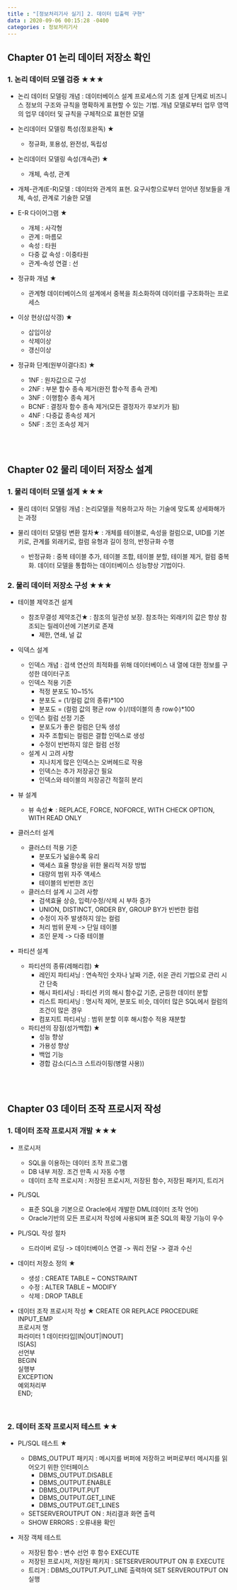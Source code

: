 ```yaml
---
title : "[정보처리기사 실기] 2. 데이터 입출력 구현"
data : 2020-09-06 00:15:28 -0400
categories : 정보처리기사
---
```

## Chapter 01 논리 데이터 저장소 확인
### 1. 논리 데이터 모델 검증 ★★★
- 논리 데이터 모델링 개념 : 데이터베이스 설계 프로세스의 기초 설계 단계로 비즈니스 정보의 구조와 규칙을 명확하게 표현할 수 있는 기법. 개념 모델로부터 업무 영역의 업무 데이터 및 규칙을 구체적으로 표현한 모델

- 논리데이터 모델링 특성(정포완독) ★
    - 정규화, 포용성, 완전성, 독립성

- 논리데이터 모델링 속성(개속관) ★
    - 개체, 속성, 관계

- 개체-관계(E-R)모델 : 데이터와 관계의 표현. 요구사항으로부터 얻어낸 정보들을 개체, 속성, 관계로 기술한 모델

- E-R 다이어그램 ★
    - 개체 : 사각형
    - 관계 : 마름모
    - 속성 : 타원
    - 다중 값 속성 : 이중타원
    - 관계-속성 연결 : 선

- 정규화 개념 ★ 
    - 관계형 데이터베이스의 설계에서 중복을 최소화하여 데이터를 구조화하는 프로세스

- 이상 현상(삽삭갱) ★
    - 삽입이상
    - 삭제이상
    - 갱신이상

- 정규화 단계(원부이결다조) ★
    - 1NF : 원자값으로 구성
    - 2NF : 부분 함수 종속 제거(완전 함수적 종속 관계)
    - 3NF : 이행함수 종속 제거
    - BCNF : 결정자 함수 종속 제거(모든 결정자가 후보키가 됨)
    - 4NF : 다중값 종속성 제거
    - 5NF : 조인 조속성 제거
<br>
<br>

## Chapter 02 물리 데이터 저장소 설계
### 1. 물리 데이터 모델 설계 ★★★
- 물리 데이터 모델링 개념 : 논리모델을 적용하고자 하는 기술에 맞도록 상세화해가는 과정

- 물리 데이터 모델링 변환 절차★ : 개체를 테이블로, 속성을 컬럼으로, UID를 기본키로, 관계를 외래키로, 컬럼 유형과 길이 정의, 반정규화 수행
    - 반정규화 : 중복 테이블 추가, 테이블 조합, 테이블 분할, 테이블 제거, 컬럼 중복화. 데이터 모델을 통합하는 데이터베이스 성능향상 기법이다.

### 2. 물리 데이터 저장소 구성 ★★★
- 테이블 제약조건 설계
    - 참조무결성 제약조건★ : 참조의 일관성 보장. 참조하는 외래키의 값은 항상 참조되는 릴레이션에 기본키로 존재
        - 제한, 연쇄, 널 값

- 익덱스 설계
    - 인덱스 개념 : 검색 연산의 최적화를 위해 데이터베이스 내 열에 대한 정보를 구성한 데이터구조
    - 인덱스 적용 기준
        - 적정 분포도 10~15%
        - 분포도 = (1/컬럼 값의 종류)*100
        - 분포도 = (컬럼 값의 평균 row 수)/(테이블의 총 row수)*100
    - 인덱스 컬럼 선정 기준
        - 분포도가 좋은 컬럼은 단독 생성
        - 자주 조합되는 컬럼은 결합 인덱스로 생성
        - 수정이 빈번하지 않은 컬럼 선정
    - 설계 시 고려 사항
        - 지나치게 많은 인덱스는 오버헤드로 작용
        - 인덱스는 추가 저장공간 필요
        - 인덱스와 테이블의 저장공간 적절히 분리
    
- 뷰 설계
    - 뷰 속성★ : REPLACE, FORCE, NOFORCE, WITH CHECK OPTION, WITH READ ONLY

- 클러스터 설계
    - 클러스터 적용 기준
        - 분포도가 넓을수록 유리
        - 액세스 효율 향상을 위한 물리적 저장 방법
        - 대량의 범위 자주 액세스
        - 테이블의 빈번한 조인
    - 클러스터 설계 시 고려 사항
        - 검색효율 상승, 입력/수정/삭제 시 부하 증가
        - UNION, DISTINCT, ORDER BY, GROUP BY가 빈번한 컬럼
        - 수정이 자주 발생하지 않는 컬럼
        - 처리 범위 문제 -> 단일 테이블
        - 조인 문제 -> 다중 테이블

- 파티션 설계
    - 파티션의 종류(레해리컴) ★ 
        - 레인지 파티셔닝 : 연속적인 숫자나 날짜 기준, 쉬운 관리 기법으로 관리 시간 단축
        - 해시 파티셔닝 : 파티션 키의 해시 함수값 기준, 균등한 데이터 분할
        - 리스트 파티셔닝 : 명시적 제어, 분포도 비슷, 데이터 많은 SQL에서 컬럼의 조건이 많은 경우
        - 컴포지트 파티셔닝 : 범위 분할 이후 해시함수 적용 재분할
    - 파티션의 장점(성가백합) ★
        - 성능 향상
        - 가용성 향상
        - 백업 기능
        - 경합 감소(디스크 스트라이핑(병렬 사용))
<br>
<br>

## Chapter 03 데이터 조작 프로시저 작성
### 1. 데이터 조작 프로시저 개발 ★★★
- 프로시저
    - SQL을 이용하는 데이터 조작 프로그램
    - DB 내부 저장. 조건 만족 시 자동 수행
    - 데이터 조작 프로시저 : 저장된 프로시저, 저장된 함수, 저장된 패키지, 트리거

- PL/SQL
    - 표준 SQL을 기본으로 Oracle에서 개발한 DML(데이터 조작 언어)
    - Oracle기반의 모든 프로시저 작성에 사용되며 표준 SQL의 확장 기능이 우수

- PL/SQL 작성 절차
    - 드라이버 로딩 -> 데이터베이스 연결 -> 쿼리 전달 -> 결과 수신

- 데이터 저장소 정의 ★
    - 생성 : CREATE TABLE ~ CONSTRAINT
    - 수정 : ALTER TABLE ~ MODIFY
    - 삭제 : DROP TABLE

- 데이터 조작 프로시저 작성 ★
    CREATE OR REPLACE PROCEDURE INPUT_EMP<br>
    프로시저 명<br>
    파라미터 1 데이터타입[IN|OUT|INOUT]<br>
    IS[AS]<br>
        선언부<br>
    BEGIN<br>
        실행부<br>
    EXCEPTION<br>
        예외처리부<br>
    END;<br>
<br>

### 2. 데이터 조작 프로시저 테스트 ★★
- PL/SQL 테스트 ★
    - DBMS_OUTPUT 패키지 : 메시지를 버퍼에 저장하고 버퍼로부터 메시지를 읽어오기 위한 인터페이스
        - DBMS_OUTPUT.DISABLE
        - DBMS_OUTPUT.ENABLE
        - DBMS_OUTPUT.PUT
        - DBMS_OUTPUT.GET_LINE
        - DBMS_OUTPUT.GET_LINES
    - SETSERVEROUTPUT ON : 처리결과 화면 출력
    - SHOW ERRORS : 오류내용 확인

- 저장 객체 테스트
    - 저장된 함수 : 변수 선언 후 함수 EXECUTE
    - 저장된 프로시저, 저장된 패키지 : SETSERVEROUTPUT ON 후 EXECUTE
    - 트리거 : DBMS_OUTPUT.PUT_LINE 출력하여 SET SERVEROUTPUT ON 실행